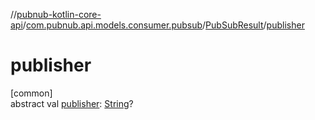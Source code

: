 //[pubnub-kotlin-core-api](../../../index.md)/[com.pubnub.api.models.consumer.pubsub](../index.md)/[PubSubResult](index.md)/[publisher](publisher.md)

# publisher

[common]\
abstract val [publisher](publisher.md): [String](https://kotlinlang.org/api/latest/jvm/stdlib/kotlin-stdlib/kotlin/-string/index.html)?

